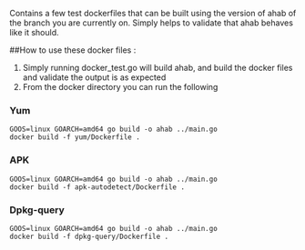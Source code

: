 Contains a few test dockerfiles that can be built using the version of ahab of the branch you are currently on. 
Simply helps to validate that ahab behaves like it should.

##How to use these docker files : 
1. Simply running docker_test.go will build ahab, and build the docker files and validate the output is as expected
2. From the docker directory you can run the following

### Yum
```
GOOS=linux GOARCH=amd64 go build -o ahab ../main.go
docker build -f yum/Dockerfile .
```

### APK
```
GOOS=linux GOARCH=amd64 go build -o ahab ../main.go
docker build -f apk-autodetect/Dockerfile .
```

### Dpkg-query
```
GOOS=linux GOARCH=amd64 go build -o ahab ../main.go
docker build -f dpkg-query/Dockerfile .
```